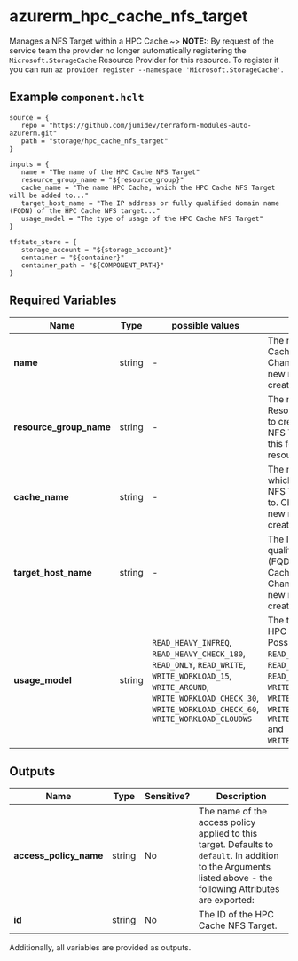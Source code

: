 # azurerm_hpc_cache_nfs_target

Manages a NFS Target within a HPC Cache.~> **NOTE:**: By request of the service team the provider no longer automatically registering the `Microsoft.StorageCache` Resource Provider for this resource. To register it you can run `az provider register --namespace 'Microsoft.StorageCache'`.

## Example `component.hclt`

```hcl
source = {
   repo = "https://github.com/jumidev/terraform-modules-auto-azurerm.git"   
   path = "storage/hpc_cache_nfs_target"   
}

inputs = {
   name = "The name of the HPC Cache NFS Target"   
   resource_group_name = "${resource_group}"   
   cache_name = "The name HPC Cache, which the HPC Cache NFS Target will be added to..."   
   target_host_name = "The IP address or fully qualified domain name (FQDN) of the HPC Cache NFS target..."   
   usage_model = "The type of usage of the HPC Cache NFS Target"   
}

tfstate_store = {
   storage_account = "${storage_account}"   
   container = "${container}"   
   container_path = "${COMPONENT_PATH}"   
}

```

## Required Variables

| Name | Type |  possible values |  Description |
| ---- | --------- |  ----------- | ----------- |
| **name** | string |  -  |  The name of the HPC Cache NFS Target. Changing this forces a new resource to be created. | 
| **resource_group_name** | string |  -  |  The name of the Resource Group in which to create the HPC Cache NFS Target. Changing this forces a new resource to be created. | 
| **cache_name** | string |  -  |  The name HPC Cache, which the HPC Cache NFS Target will be added to. Changing this forces a new resource to be created. | 
| **target_host_name** | string |  -  |  The IP address or fully qualified domain name (FQDN) of the HPC Cache NFS target. Changing this forces a new resource to be created. | 
| **usage_model** | string |  `READ_HEAVY_INFREQ`, `READ_HEAVY_CHECK_180`, `READ_ONLY`, `READ_WRITE`, `WRITE_WORKLOAD_15`, `WRITE_AROUND`, `WRITE_WORKLOAD_CHECK_30`, `WRITE_WORKLOAD_CHECK_60`, `WRITE_WORKLOAD_CLOUDWS`  |  The type of usage of the HPC Cache NFS Target. Possible values are: `READ_HEAVY_INFREQ`, `READ_HEAVY_CHECK_180`, `READ_ONLY`, `READ_WRITE`, `WRITE_WORKLOAD_15`, `WRITE_AROUND`, `WRITE_WORKLOAD_CHECK_30`, `WRITE_WORKLOAD_CHECK_60` and `WRITE_WORKLOAD_CLOUDWS`. | 



## Outputs

| Name | Type | Sensitive? | Description |
| ---- | ---- | --------- | --------- |
| **access_policy_name** | string | No  | The name of the access policy applied to this target. Defaults to `default`. In addition to the Arguments listed above - the following Attributes are exported: | 
| **id** | string | No  | The ID of the HPC Cache NFS Target. | 

Additionally, all variables are provided as outputs.
